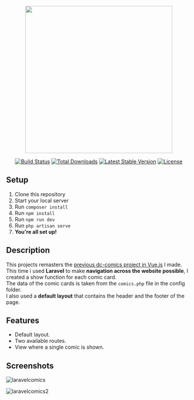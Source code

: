 <p align="center"><img src="https://s29.postimg.cc/xqf5iv9kn/laravel_logo_white.png" width="400"></p>

<p align="center">
<a href="https://travis-ci.org/laravel/framework"><img src="https://travis-ci.org/laravel/framework.svg" alt="Build Status"></a>
<a href="https://packagist.org/packages/laravel/framework"><img src="https://poser.pugx.org/laravel/framework/d/total.svg" alt="Total Downloads"></a>
<a href="https://packagist.org/packages/laravel/framework"><img src="https://poser.pugx.org/laravel/framework/v/stable.svg" alt="Latest Stable Version"></a>
<a href="https://packagist.org/packages/laravel/framework"><img src="https://poser.pugx.org/laravel/framework/license.svg" alt="License"></a>
</p>

## Setup
1. Clone this repository
2. Start your local server
3. Run ```composer install```
4. Run ```npm install```
5. Run ```npm run dev```
6. Run ```php artisan serve```
7. **You're all set up!**


## Description
This projects remasters the [previous dc-comics project in Vue.js](https://github.com/Obez99/vue-dc-comics) I made.<br>
This time i used **Laravel** to make **navigation across the website possible**, I created a show function for each comic card.<br>
The data of the comic cards is taken from the ```comics.php``` file in the config folder.<br>
I also used a **default layout** that contains the header and the footer of the page.

## Features
- Default layout.
- Two available routes.
- View where a single comic is shown.

## Screenshots

![laravelcomics](https://user-images.githubusercontent.com/85038274/151712013-a17fd2e3-b06e-4e0b-a13d-230c112e2499.PNG)

![laravelcomics2](https://user-images.githubusercontent.com/85038274/151712016-0e479b45-41f5-44d4-9abb-bcba0b663e99.PNG)

